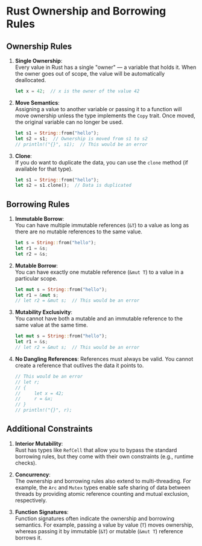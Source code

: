 # Rust Ownership and Borrowing Rules

## Ownership Rules

1. **Single Ownership**:  
    Every value in Rust has a single "owner" — a variable that holds it. When the owner goes out of scope, the value will be automatically deallocated.

    ```rust
    let x = 42;  // x is the owner of the value 42
    ```

2. **Move Semantics**:  
    Assigning a value to another variable or passing it to a function will move ownership unless the type implements the `Copy` trait. Once moved, the original variable can no longer be used.

    ```rust
    let s1 = String::from("hello");
    let s2 = s1;  // Ownership is moved from s1 to s2
    // println!("{}", s1);  // This would be an error
    ```

3. **Clone**:  
    If you do want to duplicate the data, you can use the `clone` method (if available for that type).

    ```rust
    let s1 = String::from("hello");
    let s2 = s1.clone();  // Data is duplicated
    ```

## Borrowing Rules

1. **Immutable Borrow**:  
    You can have multiple immutable references (`&T`) to a value as long as there are no mutable references to the same value.

    ```rust
    let s = String::from("hello");
    let r1 = &s;
    let r2 = &s;
    ```

2. **Mutable Borrow**:  
    You can have exactly one mutable reference (`&mut T`) to a value in a particular scope.

    ```rust
    let mut s = String::from("hello");
    let r1 = &mut s;
    // let r2 = &mut s;  // This would be an error
    ```

3. **Mutability Exclusivity**:  
    You cannot have both a mutable and an immutable reference to the same value at the same time.

    ```rust
    let mut s = String::from("hello");
    let r1 = &s;
    // let r2 = &mut s;  // This would be an error
    ```

4. **No Dangling References**:
    References must always be valid. You cannot create a reference that outlives the data it points to.

    ```rust
    // This would be an error
    // let r;
    // {
    //     let x = 42;
    //     r = &x;
    // }
    // println!("{}", r);
    ```

## Additional Constraints

1. **Interior Mutability**:  
    Rust has types like `RefCell` that allow you to bypass the standard borrowing rules, but they come with their own constraints (e.g., runtime checks).

2. **Concurrency**:  
    The ownership and borrowing rules also extend to multi-threading. For example, the `Arc` and `Mutex` types enable safe sharing of data between threads by providing atomic reference counting and mutual exclusion, respectively.

3. **Function Signatures**:  
    Function signatures often indicate the ownership and borrowing semantics. For example, passing a value by value (`T`) moves ownership, whereas passing it by immutable (`&T`) or mutable (`&mut T`) reference borrows it.
